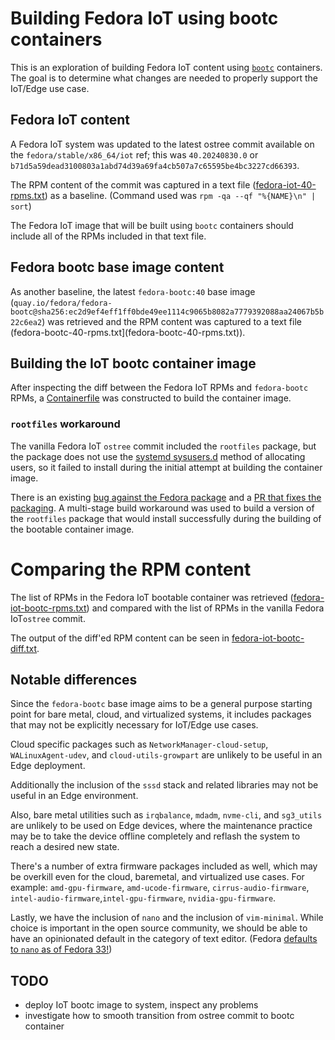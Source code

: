 # Building Fedora IoT using bootc containers

This is an exploration of building Fedora IoT content using [`bootc`](https://gitlab.com/fedora/bootc/)
containers. The goal is to determine what changes are needed to properly
support the IoT/Edge use case.

## Fedora IoT content

A Fedora IoT system was updated to the latest ostree commit
available on the `fedora/stable/x86_64/iot` ref; this was `40.20240830.0`
or `b71d5a59dead3100803a1abd74d39a69fa4cb507a7c65595be4bc3227cd66393`.

The RPM content of the commit was captured in a text file ([fedora-iot-40-rpms.txt](fedora-iot-40-rpms.txt))
as a baseline. (Command used was `rpm -qa --qf "%{NAME}\n" | sort`)

The Fedora IoT image that will be built using `bootc` containers should include
all of the RPMs included in that text file.

## Fedora bootc base image content

As another baseline, the latest `fedora-bootc:40` base image (`quay.io/fedora/fedora-bootc@sha256:ec2d9ef4eff1ff0bde49ee1114c9065b8082a7779392088aa24067b5b22c6ea2`)
was retrieved and the RPM content was captured to a text file (fedora-bootc-40-rpms.txt](fedora-bootc-40-rpms.txt)).

## Building the IoT bootc container image

After inspecting the diff between the Fedora IoT RPMs and `fedora-bootc` RPMs, a
[Containerfile](Containerfile) was constructed to build the container image.

### `rootfiles` workaround

The vanilla Fedora IoT `ostree` commit included the `rootfiles` package, but the package does not use
the [systemd sysusers.d](https://www.freedesktop.org/software/systemd/man/latest/sysusers.d.html#)
method of allocating users, so it failed to install during the initial attempt at building the container image.

There is an existing [bug against the Fedora package](https://bugzilla.redhat.com/show_bug.cgi?id=2260104)
and a [PR that fixes the packaging](https://src.fedoraproject.org/rpms/rootfiles/pull-request/5).
A multi-stage build workaround was used to build a version of the `rootfiles` package
that would install successfully during the building of the bootable container image.

# Comparing the RPM content

The list of RPMs in the Fedora IoT bootable container was retrieved
([fedora-iot-bootc-rpms.txt](fedora-iot-bootc-rpms.txt)) and compared
with the list of RPMs in the vanilla Fedora IoT`ostree` commit.

The output of the diff'ed RPM content can be seen in [fedora-iot-bootc-diff.txt](fedora-iot-bootc-diff.txt).

## Notable differences

Since the `fedora-bootc` base image aims to be a general purpose starting point for bare metal, cloud,
and virtualized systems, it includes packages that may not be explicitly necessary for IoT/Edge use
cases.

Cloud specific packages such as `NetworkManager-cloud-setup`, `WALinuxAgent-udev`, and `cloud-utils-growpart`
are unlikely to be useful in an Edge deployment.

Additionally the inclusion of the `sssd` stack and related libraries may not be useful in an Edge
environment.

Also, bare metal utilities such as `irqbalance`, `mdadm`, `nvme-cli`, and `sg3_utils` are unlikely to be used
on Edge devices, where the maintenance practice may be to take the device offline completely and
reflash the system to reach a desired new state.

There's a number of extra firmware packages included as well, which may be overkill even for the cloud,
baremetal, and virtualized use cases. For example: `amd-gpu-firmware`, `amd-ucode-firmware`, `cirrus-audio-firmware`,
`intel-audio-firmware`,`intel-gpu-firmware`, `nvidia-gpu-firmware`.

Lastly, we have the inclusion of `nano` and the inclusion of `vim-minimal`. While choice is important
in the open source community, we should be able to have an opinionated default in the category of
text editor. (Fedora [defaults to `nano` as of Fedora 33!](https://fedoraproject.org/wiki/Changes/UseNanoByDefault))

## TODO

- deploy IoT bootc image to system, inspect any problems
- investigate how to smooth transition from ostree commit to bootc container